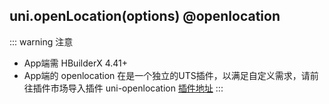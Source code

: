 ## uni.openLocation(options) @openlocation

::: warning 注意
- App端需 HBuilderX 4.41+
- App端的 openlocation 在是一个独立的UTS插件，以满足自定义需求，请前往插件市场导入插件 uni-openlocation [插件地址](https://ext.dcloud.net.cn/plugin?name=uni-openLocation)
:::

<!-- UTSAPIJSON.openLocation.description -->

<!-- UTSAPIJSON.openLocation.compatibility -->

<!-- UTSAPIJSON.openLocation.param -->

<!-- UTSAPIJSON.openLocation.returnValue -->

<!-- UTSAPIJSON.openLocation.example -->

<!-- UTSAPIJSON.openLocation.tutorial -->

